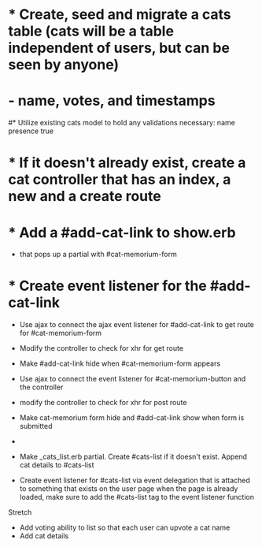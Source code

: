 # * Create, seed and migrate a cats table (cats will be a table independent of users, but can be seen by anyone)
#     - name, votes, and timestamps
#* Utilize existing cats model to hold any validations necessary: name presence true
# * If it doesn't already exist, create a cat controller that has an index, a new and a create route
# * Add a #add-cat-link to show.erb
 * that pops up a partial with #cat-memorium-form
# * Create event listener for the #add-cat-link
* Use ajax to connect the ajax event listener for #add-cat-link to get route for #cat-memorium-form
* Modify the controller to check for xhr for get route
* Make #add-cat-link hide when #cat-memorium-form appears

* Use ajax to connect the event listener for #cat-memorium-button and the controller
* modify the controller to check for xhr for post route

* Make cat-memorium form hide and #add-cat-link show when form is submitted
* 
* Make _cats_list.erb partial. Create #cats-list if it doesn't exist. Append cat details to #cats-list
* Create event listener for #cats-list via event delegation that is attached to something that exists on the user page when the page is already loaded, make sure to add the #cats-list tag to the event listener function

Stretch
* Add voting ability to list so that each user can upvote a cat name
* Add cat details


